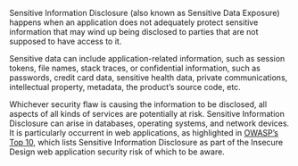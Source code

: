 Sensitive Information Disclosure (also known as Sensitive Data Exposure) happens when an application does not adequately protect sensitive information that may wind up being disclosed to parties that are not supposed to have access to it.

Sensitive data can include application-related information, such as session tokens, file names, stack traces, or confidential information, such as passwords, credit card data, sensitive health data, private communications, intellectual property, metadata, the product’s source code, etc.

Whichever security flaw is causing the information to be disclosed, all aspects of all kinds of services are potentially at risk. Sensitive Information Disclosure can arise in databases, operating systems, and network devices. It is particularly occurrent in web applications, as highlighted in [OWASP’s Top 10](https://owasp.org/Top10/A04_2021-Insecure_Design/), which lists Sensitive Information Disclosure as part of the Insecure Design web application security risk of which to be aware.
